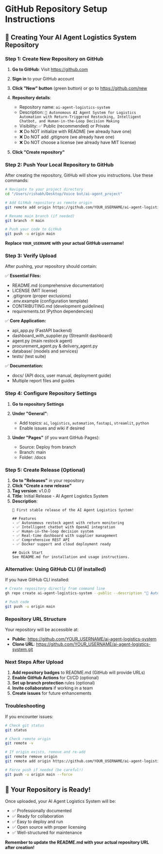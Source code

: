 # GitHub Repository Setup Instructions

## 🚀 Creating Your AI Agent Logistics System Repository

### Step 1: Create New Repository on GitHub

1. **Go to GitHub**: Visit https://github.com
2. **Sign in** to your GitHub account
3. **Click "New" button** (green button) or go to https://github.com/new
4. **Repository details**:
   - Repository name: `ai-agent-logistics-system`
   - Description: `🤖 Autonomous AI Agent System for Logistics Automation with Return-Triggered Restocking, Intelligent Chatbot, and Human-in-the-Loop Decision Making`
   - Visibility: ✅ Public (recommended) or Private
   - ❌ Do NOT initialize with README (we already have one)
   - ❌ Do NOT add .gitignore (we already have one)
   - ❌ Do NOT choose a license (we already have MIT license)

5. **Click "Create repository"**

### Step 2: Push Your Local Repository to GitHub

After creating the repository, GitHub will show you instructions. Use these commands:

```bash
# Navigate to your project directory
cd "/Users/rishabh/Desktop/Voice bot/ai-agent_project"

# Add GitHub repository as remote origin
git remote add origin https://github.com/YOUR_USERNAME/ai-agent-logistics-system.git

# Rename main branch (if needed)
git branch -M main

# Push your code to GitHub
git push -u origin main
```

**Replace `YOUR_USERNAME` with your actual GitHub username!**

### Step 3: Verify Upload

After pushing, your repository should contain:

✅ **Essential Files:**
- README.md (comprehensive documentation)
- LICENSE (MIT license)
- .gitignore (proper exclusions)
- .env.example (configuration template)
- CONTRIBUTING.md (development guidelines)
- requirements.txt (Python dependencies)

✅ **Core Application:**
- api_app.py (FastAPI backend)
- dashboard_with_supplier.py (Streamlit dashboard)
- agent.py (main restock agent)
- procurement_agent.py & delivery_agent.py
- database/ (models and services)
- tests/ (test suite)

✅ **Documentation:**
- docs/ (API docs, user manual, deployment guide)
- Multiple report files and guides

### Step 4: Configure Repository Settings

1. **Go to repository Settings**
2. **Under "General"**:
   - Add topics: `ai`, `logistics`, `automation`, `fastapi`, `streamlit`, `python`
   - Enable issues and wiki if desired

3. **Under "Pages"** (if you want GitHub Pages):
   - Source: Deploy from branch
   - Branch: main
   - Folder: /docs

### Step 5: Create Release (Optional)

1. **Go to "Releases"** in your repository
2. **Click "Create a new release"**
3. **Tag version**: v1.0.0
4. **Title**: Initial Release - AI Agent Logistics System
5. **Description**: 
   ```
   🎉 First stable release of the AI Agent Logistics System!
   
   ## Features
   - ✅ Autonomous restock agent with return monitoring
   - ✅ Intelligent chatbot with OpenAI integration
   - ✅ Human-in-the-loop decision system
   - ✅ Real-time dashboard with supplier management
   - ✅ Comprehensive REST API
   - ✅ Docker support and cloud deployment ready
   
   ## Quick Start
   See README.md for installation and usage instructions.
   ```

### Alternative: Using GitHub CLI (if installed)

If you have GitHub CLI installed:

```bash
# Create repository directly from command line
gh repo create ai-agent-logistics-system --public --description "🤖 Autonomous AI Agent System for Logistics Automation"

# Push code
git push -u origin main
```

### Repository URL Structure

Your repository will be accessible at:
- **Public**: https://github.com/YOUR_USERNAME/ai-agent-logistics-system
- **Clone URL**: https://github.com/YOUR_USERNAME/ai-agent-logistics-system.git

### Next Steps After Upload

1. **Add repository badges** to README.md (GitHub will provide URLs)
2. **Enable GitHub Actions** for CI/CD (optional)
3. **Set up branch protection** rules (optional)
4. **Invite collaborators** if working in a team
5. **Create issues** for future enhancements

### Troubleshooting

If you encounter issues:

```bash
# Check git status
git status

# Check remote origin
git remote -v

# If origin exists, remove and re-add
git remote remove origin
git remote add origin https://github.com/YOUR_USERNAME/ai-agent-logistics-system.git

# Force push if needed (be careful!)
git push -u origin main --force
```

## 🎯 Your Repository is Ready!

Once uploaded, your AI Agent Logistics System will be:
- ✅ Professionally documented
- ✅ Ready for collaboration
- ✅ Easy to deploy and run
- ✅ Open source with proper licensing
- ✅ Well-structured for maintenance

**Remember to update the README.md with your actual repository URL after creation!**